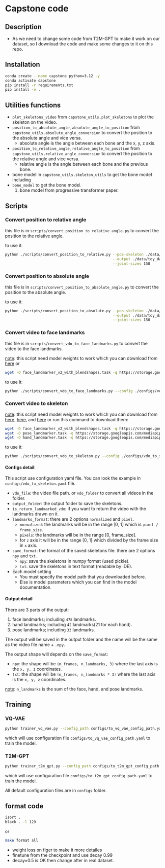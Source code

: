 # Capstone code

## Description

- As we need to change some code from T2M-GPT to make it work on our dataset, so I download the code and make some changes to it on this repo.

## Installation
```bash
conda create --name capstone python=3.12 -y
conda activate capstone
pip install -r requirements.txt
pip install -e .
```

## Utilities functions

- `plot_skeletons_video` from `capstone_utils.plot_skeletons` to plot the skeleton on the video.
- `position_to_absolute_angle`, `absolute_angle_to_position` from `capstone_utils.absolute_angle_conversion` to convert the position to the absolute angle and vice versa.
  - absolute angle is the angle between each bone and the x, y, z axis.
- `position_to_relative_angle`, `relative_angle_to_position` from `capstone_utils.relative_angle_conversion` to convert the position to the relative angle and vice versa.
  - relative angle is the angle between each bone and the previous bone.
- bone model in `capstone_utils.skeleton_utils` to get the bone model including
- `bone_model` to get the bone model.
   1. bone model from progressive transformer paper.

## Scripts

### Convert position to relative angle

this file is in `scripts/convert_position_to_relative_angle.py` to convert the position to the relative angle.

to use it:
```bash
python ./scripts/convert_position_to_relative.py --pos-skeleton ./data/toy_data/train.skels \
                                                 --output ./data/toy_data/train.relative.skels \
                                                 --joint-sizes 150
```

### Convert position to absolute angle

this file is in `scripts/convert_position_to_absolute_angle.py` to convert the position to the absolute angle.

to use it:
```bash
python ./scripts/convert_position_to_absolute.py --pos-skeleton ./data/toy_data/train.skels \
                                                 --output ./data/toy_data/train.absolute.skels \
                                                 --joint-sizes 150
```

### Convert video to face landmarks

this file is in `scripts/convert_vdo_to_face_landmarks.py` to convert the video to the face landmarks.

<u>note</u>: this script need model weights to work which you can download from [here](https://storage.googleapis.com/mediapipe-models/face_landmarker/face_landmarker/float16/1/face_landmarker.task) or
```bash
wget -O face_landmarker_v2_with_blendshapes.task -q https://storage.googleapis.com/mediapipe-models/face_landmarker/face_landmarker/float16/1/face_landmarker.task
```

to use it:
```bash
python ./scripts/convert_vdo_to_face_landmarks.py --config ./configs/vdo_to_face_landmarks.example.yaml
```

### Convert video to skeleton

<u>note</u>: this script need model weights to work which you can download from [here](https://storage.googleapis.com/mediapipe-models/face_landmarker/face_landmarker/float16/1/face_landmarker.task), [here](https://storage.googleapis.com/mediapipe-models/pose_landmarker/pose_landmarker_heavy/float16/1/pose_landmarker_heavy.task), and [here](https://storage.googleapis.com/mediapipe-models/hand_landmarker/hand_landmarker/float16/1/hand_landmarker.task) or run this command to download them:
```bash
wget -O face_landmarker_v2_with_blendshapes.task -q https://storage.googleapis.com/mediapipe-models/face_landmarker/face_landmarker/float16/1/face_landmarker.task &&
wget -O pose_landmarker.task -q https://storage.googleapis.com/mediapipe-models/pose_landmarker/pose_landmarker_heavy/float16/1/pose_landmarker_heavy.task &&
wget -O hand_landmarker.task -q https://storage.googleapis.com/mediapipe-models/hand_landmarker/hand_landmarker/float16/1/hand_landmarker.task
```

to use it:
```bash
python ./scripts/convert_vdo_to_skeleton.py --config ./configs/vdo_to_skeleton.yaml
```

#### Configs detail

This script use configuration yaml file. You can look the example in `configs/vdo_to_skeleton.yaml` file.

- `vdo_file`: the video file path. or `vdo_folder` to convert all videos in the folder.
- `output_folder`: the output folder to save the skeletons.
- `is_return_landmarked_vdo`: if you want to return the video with the landmarks drawn on it.
- `landmarks_format`: there are 2 options `normalized` and `pixel`.
  - `normalized`: the landmarks will be in the range [0, 1] which is `pixel / frame_size`.
  - `pixels`: the landmarks will be in the range [0, frame_size].
  - for `z` axis it will be in the range [0, 1] which divided by the frame size in `x` axis.
- `save_format`: the format of the saved skeletons file. there are 2 options `npy` and `txt`.
  - `npy`: save the skeletons in numpy format (used pickle).
  - `txt`: save the skeletons in text format (readable by IDE).
- Each model setting
  - You must specify the model path that you downloaded before.
  - Else is model parameters which you can find in the model documentation.

#### Output detail

There are 3 parts of the output:
1. face landmarks; including `478` landmarks.
2. hand landmarks; including `42` landmarks(21 for each hand).
3. pose landmarks; including `33` landmarks.

The output will be saved in the output folder and the name will be the same as the video file name + `.npy`.

The output shape will depends on the `save_format`:
- `npy`: the shape will be `(n_frames, n_landmarks, 3)` where the last axis is the `x, y, z` coordinates.
- `txt`: the shape will be `(n_frames, n_landmarks * 3)` where the last axis is the `x, y, z` coordinates.

<u>note</u>: `n_landmarks` is the sum of the face, hand, and pose landmarks.

## Training

### VQ-VAE
```bash
python trainer_vq_vae.py --config_path configs/to_vq_vae_config_path.yaml
```
which will use configuration file `configs/to_vq_vae_config_path.yaml` to train the model.

### T2M-GPT
```bash
python trainer_t2m_gpt.py --config_path configs/to_t2m_gpt_config_path.yaml
```
which will use configuration file `configs/to_t2m_gpt_config_path.yaml` to train the model.

All default configuration files are in `configs` folder.

## format code

```bash
isort .
black . -l 120
```
or 
```bash
make format all
```

- weight loss on figer to make it more detailes
- finetune from the checkpoint and use decay 0.99
- decay=0.5 is OK then change after in real dataset.
